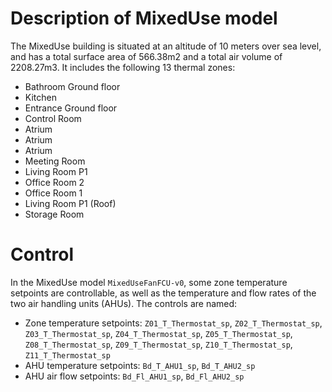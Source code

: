 # Description of MixedUse model

The MixedUse building is situated at an altitude of 10 meters over sea level, and has a total surface area of 566.38m2 and a total air volume of 2208.27m3. It includes the following 13 thermal zones:
- Bathroom Ground floor
- Kitchen
- Entrance Ground floor
- Control Room
- Atrium
- Atrium
- Atrium
- Meeting Room
- Living Room P1
- Office Room 2
- Office Room 1
- Living Room P1 (Roof)
- Storage Room

# Control

In the MixedUse model `MixedUseFanFCU-v0`, some zone temperature setpoints are controllable, as well as the temperature and flow rates of the two air handling units (AHUs). The controls are named:
- Zone temperature setpoints: `Z01_T_Thermostat_sp`, `Z02_T_Thermostat_sp`, `Z03_T_Thermostat_sp`, `Z04_T_Thermostat_sp`, `Z05_T_Thermostat_sp`, `Z08_T_Thermostat_sp`, `Z09_T_Thermostat_sp`, `Z10_T_Thermostat_sp`, `Z11_T_Thermostat_sp`
- AHU temperature setpoints: `Bd_T_AHU1_sp`, `Bd_T_AHU2_sp`
- AHU air flow setpoints: `Bd_Fl_AHU1_sp`, `Bd_Fl_AHU2_sp`